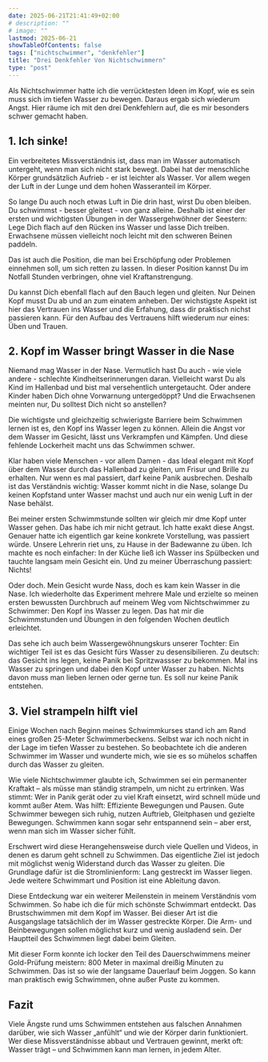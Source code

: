 ```yaml
---
date: 2025-06-21T21:41:49+02:00
# description: ""
# image: ""
lastmod: 2025-06-21
showTableOfContents: false
tags: ["nichtschwimmer", "denkfehler"]
title: "Drei Denkfehler Von Nichtschwimmern"
type: "post"
---
```


Als Nichtschwimmer hatte ich die verrücktesten Ideen im Kopf, wie es sein muss
sich im  tiefen Wasser zu bewegen. Daraus ergab sich wiederum Angst. Hier räume ich mit
den drei Denkfehlern auf, die es mir besonders schwer gemacht haben.

## 1. Ich sinke!

Ein verbreitetes Missverständnis ist, dass man im Wasser automatisch untergeht,
wenn man sich nicht stark bewegt. Dabei hat der menschliche Körper grundsätzlich
Aufrieb - er ist leichter als Wasser. Vor allem wegen der Luft in der Lunge und
dem hohen Wasseranteil im Körper.

So lange Du auch noch etwas Luft in Die drin hast, wirst Du oben bleiben. Du
schwimmst - besser gleitest - von ganz alleine. Deshalb ist einer der ersten
und wichtigsten Übungen in der Wassergehwöhner der Seestern: Lege Dich flach 
auf den Rücken ins Wasser und lasse Dich treiben. Erwachsene müssen vielleicht
noch leicht mit den schweren Beinen paddeln.

Das ist auch die Position, die man bei Erschöpfung oder Problemen einnehmen
soll, um sich retten zu lassen. In dieser Position kannst Du im Notfall Stunden
verbringen, ohne viel Kraftanstrengung.

Du kannst Dich ebenfall flach auf den Bauch legen und gleiten. Nur Deinen Kopf
musst Du ab und an zum einatem anheben. Der wichstigste Aspekt ist hier das
Vertrauen ins Wasser und die Erfahung, dass dir praktisch nichst passieren
kann. Für den Aufbau des Vertrauens hilft wiederum nur eines: Üben und Trauen.


## 2. Kopf im Wasser bringt Wasser in die Nase

Niemand mag Wasser in der Nase. Vermutlich hast Du auch - wie viele andere -
schlechte Kindheitserinnerungen daran. Vielleicht warst Du als Kind im
Hallenbad und bist mal versehentlich untergetaucht. Oder andere Kinder haben
Dich ohne Vorwarnung untergedöppt? Und die Erwachsenen meinten nur, Du solltest
Dich nicht so anstellen?

Die wichtigste und gleichzeitig schwierigste Barriere beim Schwimmen lernen
ist es, den Kopf ins Wasser legen zu können. Allein die Angst vor dem Wasser
im Gesicht, lässt uns Verkrampfen und Kämpfen. Und diese fehlende Lockerheit
macht uns das Schwimmen schwer.

Klar haben viele Menschen - vor allem Damen - das Ideal elegant mit Kopf über
dem Wasser durch das Hallenbad zu gleiten, um Frisur und Brille zu erhalten.
Nur wenn es mal passiert, darf keine Panik ausbrechen. Deshalb ist das
Verständnis wichtig: Wasser kommt nicht in die Nase, solange Du keinen Kopfstand
unter Wasser machst und auch nur ein wenig Luft in der Nase behälst.

Bei meiner ersten Schwimmstunde sollten wir gleich mir dme Kopf unter Wasser
gehen. Das habe ich mir nicht getraut. Ich hatte exakt diese Angst. Genauer
hatte ich eigentlich gar keine konkrete Vorstellung, was passiert würde. Unsere
Lehrerin riet uns, zu Hause in der Badewanne zu üben. Ich machte es noch
einfacher: In der Küche ließ ich Wasser ins Spülbecken und tauchte langsam
mein Gesicht ein. Und zu meiner Überraschung passiert: Nichts!

Oder doch. Mein Gesicht wurde Nass, doch es kam kein Wasser in die Nase.
Ich wiederholte das Experiment mehrere Male und erzielte so meinen ersten
bewussten Durchbruch auf meinem Weg vom Nichtschwimmer zu Schwimmer: Den Kopf
ins Wasser zu legen. Das hat mir die Schwimmstunden und Übungen in den folgenden
Wochen deutlich erleichtet.

Das sehe ich auch beim Wassergewöhnungskurs unserer Tochter: Ein wichtiger Teil
ist es das Gesicht fürs Wasser zu desensibilieren. Zu deutsch: das Gesicht ins
legen, keine Panik bei Spritzwassser zu bekommen. Mal ins Wasser zu springen und
dabei den Kopf unter Wasser zu haben. Nichts davon muss man lieben lernen oder
gerne tun. Es soll nur keine Panik entstehen.


## 3. Viel strampeln hilft viel

Einige Wochen nach Beginn meines Schwimmkurses stand ich am Rand eines großen
25-Meter Schwimmerbeckens. Selbst war ich noch nicht in der Lage im tiefen
Wasser zu bestehen. So beobachtete ich die anderen Schwimmer im Wasser und
wunderte mich, wie sie es so mühelos schaffen durch das Wasser zu gleiten.

Wie viele Nichtschwimmer glaubte ich, Schwimmen sei ein permanenter Kraftakt –
als müsse man ständig strampeln, um nicht zu ertrinken. Was stimmt: Wer in Panik
gerät oder zu viel Kraft einsetzt, wird schnell müde und kommt außer Atem. Was
hilft: Effiziente Bewegungen und Pausen. Gute Schwimmer bewegen sich ruhig,
nutzen Auftrieb, Gleitphasen und gezielte Bewegungen. Schwimmen kann sogar sehr
entspannend sein – aber erst, wenn man sich im Wasser sicher fühlt.

Erschwert wird diese Herangehensweise durch viele Quellen und Videos, in denen
es darum geht schnell zu Schwimmen. Das eigentliche Ziel ist jedoch mit möglichst
wenig Widerstand durch das Wasser zu gleiten. Die Grundlage dafür ist die
Stromlinienform: Lang gestreckt im Wasser liegen. Jede weitere Schwimmart und
Position ist eine Ableitung davon.

Diese Entdeckung war ein weiterer Meilenstein in meinem Verständnis vom Schwimmen.
So habe ich die für mich schönste Schwimmart entdeckt. Das Brustschwimmen mit
dem Kopf im Wasser. Bei dieser Art ist die Ausgangslage tatsächlich der im Wasser
gestreckte Körper. Die Arm- und Beinbewegungen sollen möglichst kurz und wenig
ausladend sein. Der Hauptteil des Schwimmen liegt dabei beim Gleiten.

Mit dieser Form konnte ich locker den Teil des Dauerschwimmens meiner Gold-Prüfung
meistern: 800 Meter in maximal dreißig Minuten zu Schwimmen. Das ist so wie
der langsame Dauerlauf beim Joggen. So kann man praktisch ewig Schwimmen, ohne
außer Puste zu kommen.

## Fazit

Viele Ängste rund ums Schwimmen entstehen aus falschen Annahmen darüber, wie
sich Wasser „anfühlt“ und wie der Körper darin funktioniert. Wer diese
Missverständnisse abbaut und Vertrauen gewinnt, merkt oft: Wasser trägt – und 
Schwimmen kann man lernen, in jedem Alter.
